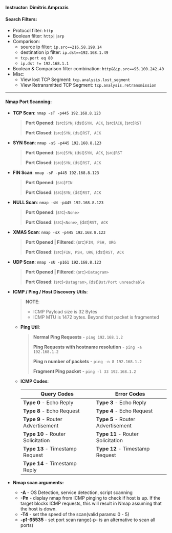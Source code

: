 **Instructor: Dimitris Amprazis**

#### Search Filters:
- Protocol filter: `http`
- Boolean filter: `http||arp`
- Comparison: 
    - source ip filter: `ip.src==216.58.198.14`
    - destination ip filter: `ip.dst==192.168.1.49`
    - `tcp.port eq 80`
    - `ip.dst != 192.168.1.1`
- Boolean & Comparison filter combination: `http&&ip.src==95.100.242.40`
- Misc:
  - View lost TCP Segment: `tcp.analysis.lost_segment`
  - View Retransmitted TCP Segment: `tcp.analysis.retransmission`

---

#### Nmap Port Scanning:

- **TCP Scan**: `nmap -sT -p445 192.168.8.123`
  > **Port Opened**: (src)`SYN`, (dst)`SYN, ACK`, (src)`ACK`, (src)`RST`
  > 
  > **Port Closed**: (src)`SYN`, (dst)`RST, ACK`

- **SYN Scan**: `nmap -sS -p445 192.168.8.123`
  > **Port Opened**: (src)`SYN`, (dst)`SYN, ACK`, (src)`RST`
  > 
  > **Port Closed**: (src)`SYN`, (dst)`RST, ACK`

- **FIN Scan**: `nmap -sF -p445 192.168.8.123`
  > **Port Opened**: (src)`FIN`
  > 
  > **Port Closed**: (src)`SYN`, (dst)`RST, ACK`

- **NULL Scan**: `nmap -sN -p445 192.168.8.123`
  > **Port Opened**: (src)`<None>`
  > 
  > **Port Closed**: (src)`<None>`, (dst)`RST, ACK`

- **XMAS Scan**: `nmap -sX -p445 192.168.8.123`
  > **Port Opened | Filtered**: (src)`FIN, PSH, URG`
  > 
  > **Port Closed**: (src)`FIN, PSH, URG`, (dst)`RST, ACK`

- **UDP Scan**: `nmap -sU -p161 192.168.8.123`
  > **Port Opened | Filtered**: (src)`<Datagram>`
  > 
  > **Port Closed**: (src)`<Datagram>`, (dst)`Dst/Port unreachable`

- **ICMP / Ping / Host Discovery Utils**:

  > **NOTE**:
  > - ICMP Payload size is 32 Bytes
  > - ICMP MTU is 1472 bytes. Beyond that packet is fragmented

  - **Ping Util**:
    > **Normal Ping Requests** - `ping 192.168.1.2`
    >
    > **Ping Requests with hostname resolution** - `ping -a 192.168.1.2`
    >
    > **Ping n number of packets** - `ping -n 8 192.168.1.2`
    >
    > **Fragment Ping packet** - `ping -l 33 192.168.1.2`

  - **ICMP Codes**:

    | Query Codes                       |      Error Codes                  |
    |-----------------------------------|-----------------------------------|
    | **Type 0** - Echo Reply           | **Type 3** - Echo Reply           |
    | **Type 8** - Echo Request         | **Type 4** - Echo Request         |
    | **Type 9** - Router Advertisement | **Type 5** - Router Advertisement |
    | **Type 10** - Router Solicitation | **Type 11** - Router Solicitation |
    | **Type 13** - Timestamp Request   | **Type 12** - Timestamp Request   |
    | **Type 14** - Timestamp Reply

- **Nmap scan arguments:**
  - **-A** - OS Detection, service detection, script scanning
  - **-Pn** - display nmap from ICMP pinging to check if host is up. If the target blocks ICMP requests, this will result in Nmap assuming that the host is down.
  - **-T4** - set the speed of the scan(valid params: 0 - 5)
  - **-p1-65535** - set port scan range(-p- is an alternative to scan all ports)

